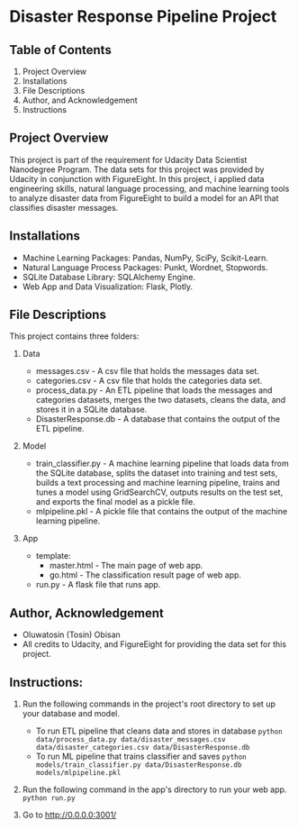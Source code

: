 # Disaster Response Pipeline Project

## Table of Contents
1. Project Overview
2. Installations
3. File Descriptions
4. Author, and Acknowledgement
5. Instructions

## Project Overview
This project is part of the requirement for Udacity Data Scientist Nanodegree Program. The data sets for this project was provided by Udacity in conjunction with FigureEight. In this project, i applied data engineering skills, natural language processing, and machine learning tools to analyze disaster data from FigureEight to build a model for an API that classifies disaster messages.

## Installations
* Machine Learning Packages: Pandas, NumPy, SciPy,  Scikit-Learn.
* Natural Language Process Packages: Punkt, Wordnet, Stopwords.
* SQLite Database Library: SQLAlchemy Engine.
* Web App and Data Visualization: Flask, Plotly.

## File Descriptions
This project contains three folders:
1. Data
    * messages.csv - A csv file that holds the messages data set.
    * categories.csv - A csv file that holds the categories data set.
    * process_data.py - An ETL pipeline that loads the messages and categories datasets, merges the two datasets, cleans the data, and stores it in a SQLite database.
    * DisasterResponse.db - A database that contains the output of the ETL pipeline.


2. Model
    * train_classifier.py - A machine learning pipeline that loads data from the SQLite database, splits the dataset into training and test sets, builds a text processing and machine learning pipeline, trains and tunes a model using GridSearchCV, outputs results on the test set, and exports the final model as a pickle file.
    * mlpipeline.pkl - A pickle file that contains the output of the machine learning pipeline.


3. App
    * template:
      - master.html - The main page of web app.
      - go.html - The classification result page of web app.
    * run.py - A flask file that runs app.

## Author, Acknowledgement
* Oluwatosin (Tosin) Obisan
* All credits to Udacity, and FigureEight for providing the data set for this project.

## Instructions:
1. Run the following commands in the project's root directory to set up your database and model.

    - To run ETL pipeline that cleans data and stores in database
        `python data/process_data.py data/disaster_messages.csv data/disaster_categories.csv data/DisasterResponse.db`
    - To run ML pipeline that trains classifier and saves
        `python models/train_classifier.py data/DisasterResponse.db models/mlpipeline.pkl`

2. Run the following command in the app's directory to run your web app.
    `python run.py`

3. Go to http://0.0.0.0:3001/

